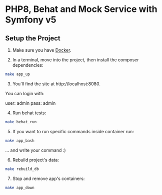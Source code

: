 # PHP8, Behat and Mock Service with Symfony v5

## Setup the Project

1. Make sure you have [Docker](https://www.docker.com/).

2. In a terminal, move into the project, then install the composer dependencies:

```bash
make app_up
```

3. You'll find the site at http://localhost:8080.

You can login with:

user: admin
pass: admin

4. Run behat tests:
```bash
make behat_run
```

5. If you want to run specific commands inside container run:
```bash
make app_bash
```
... and write your command :)

6. Rebuild project's data:
```bash
make rebuild_db
```

7. Stop and remove app's containers:
```bash
make app_down
```

